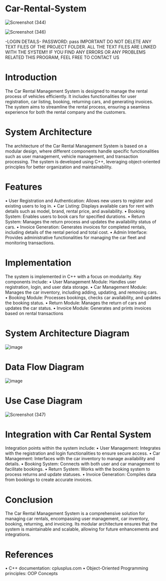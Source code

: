 # Car-Rental-System

![Screenshot (344)](https://github.com/SonawaneAshwini/Car-Rental-System/assets/172588428/50c4f2ff-d4f3-4987-9799-256b53e68cb2)




![Screenshot (346)](https://github.com/SonawaneAshwini/Car-Rental-System/assets/172588428/7ddb7a6d-d6ea-4597-a69e-58cd5716d10d)


-LOGIN DETAILS-
PASSWORD: pass
IMPORTANT
DO NOT DELETE ANY TEXT FILES OF THE PROJECT FOLDER.
ALL THE TEXT FILES ARE LINKED WITH THE SYSTEM!!
IF YOU FIND ANY ERRORS OR ANY PROBLEMS RELATED THIS PROGRAM, FEEL FREE TO CONTACT US





# Introduction
The Car Rental Management System is designed to manage the rental process of vehicles efficiently. 
It includes functionalities for user registration, car listing, booking, returning cars, and generating invoices. 
The system aims to streamline the rental process, ensuring a seamless experience for both the rental company and the customers.

# System Architecture
The architecture of the Car Rental Management System is based on a modular design, where different components handle specific functionalities such as user management, vehicle management, and transaction processing. The system is developed using C++, leveraging object-oriented principles for better organization and maintainability.

# Features
•	User Registration and Authentication: Allows new users to register and existing users to log in.
•	Car Listing: Displays available cars for rent with details such as model, brand, rental price, and availability.
•	Booking System: Enables users to book cars for specified durations.
•	Return System: Manages the return process and updates the availability status of cars.
•	Invoice Generation: Generates invoices for completed rentals, including details of the rental period and total cost.
•	Admin Interface: Provides administrative functionalities for managing the car fleet and monitoring transactions.

# Implementation
The system is implemented in C++ with a focus on modularity. Key components include:
•	User Management Module: Handles user registration, login, and user data storage.
•	Car Management Module: Manages the car inventory, including adding, updating, and removing cars.
•	Booking Module: Processes bookings, checks car availability, and updates the booking status.
•	Return Module: Manages the return of cars and updates the car status.
•	Invoice Module: Generates and prints invoices based on rental transactions



# System Architecture Diagram

![image](https://github.com/SonawaneAshwini/Car-Rental-System/assets/172588428/dcf570d8-a023-488b-ac03-9264e112f97c)


 
# Data Flow Diagram

![image](https://github.com/SonawaneAshwini/Car-Rental-System/assets/172588428/dd397739-b99e-4777-af1d-0794ad6ac535)


# Use Case Diagram

![Screenshot (347)](https://github.com/SonawaneAshwini/Car-Rental-System/assets/172588428/365a6302-8f7f-4037-9225-ed4ae1d03cad)



 



# Integration with Car Rental System
Integration points within the system include:
•	User Management: Integrates with the registration and login functionalities to ensure secure access.
•	Car Management: Interfaces with the car inventory to manage availability and details.
•	Booking System: Connects with both user and car management to facilitate bookings.
•	Return System: Works with the booking system to process returns and update statuses.
•	Invoice Generation: Compiles data from bookings to create accurate invoices.

# Conclusion
The Car Rental Management System is a comprehensive solution for managing car rentals, encompassing user management, car inventory, booking, returning, and invoicing. Its modular architecture ensures that the system is maintainable and scalable, allowing for future enhancements and integrations.

# References
•	C++ documentation: cplusplus.com
•	Object-Oriented Programming principles: OOP Concepts







